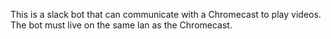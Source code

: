 This is a slack bot that can communicate with a Chromecast to play videos.  The bot must live on the same lan as the Chromecast.
